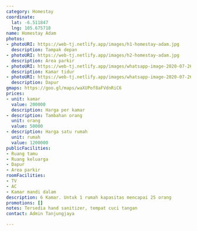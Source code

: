 ```yaml
---
category: Homestay
coordinate:
  lat: -6.511847
  lng: 105.675718
name: Homestay Adam
photos:
- photoURI: https://web-tj.netlify.app/images/h1-homestay-adam.jpg
  description: Tampak depan
- photoURI: https://web-tj.netlify.app/images/h2-homestay-adam.jpg
  description: Area parkir
- photoURI: https://web-tj.netlify.app/images/whatsapp-image-2020-07-26-at-145834.jpg
  description: Kamar tidur
- photoURI: https://web-tj.netlify.app/images/whatsapp-image-2020-07-26-at-145601.jpg
  description: Dapur
gmaps: https://goo.gl/maps/waXUPof8aFVdnRiC6
prices:
- unit: kamar
  value: 200000
  description: Harga per kamar
- description: Tambahan orang
  unit: orang
  value: 50000
- description: Harga satu rumah
  unit: rumah
  value: 1200000
publicFacilities:
- Ruang tamu
- Ruang keluarga
- Dapur
- Area parkir
roomFacilities:
- TV
- AC
- Kamar mandi dalam
description: 6 Kamar. Untuk 1 rumah kapasitas mencapai 25 orang
promotions: []
notes: Tersedia hand sanitizer, tempat cuci tangan
contact: Admin Tanjungjaya

---
```

